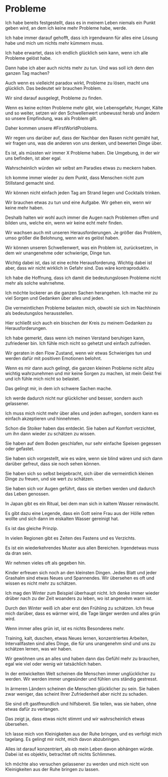 # Probleme

Ich habe bereits festgestellt, dass es in meinem Leben niemals ein Punkt geben wird, an dem ich keine mehr Probleme habe, werde.

Ich habe immer darauf gehofft, dass ich irgendwann für alles eine Lösung habe und mich um nichts mehr kümmern muss.

Ich habe erwartet, dass ich endlich glücklich sein kann, wenn ich alle Probleme gelöst habe.

Dann habe ich aber auch nichts mehr zu tun. Und was soll ich denn den ganzen Tag machen?

Auch wenn es vielleicht paradox wirkt, Probleme zu lösen, macht uns glücklich. Das bedeutet wir brauchen Problem.

Wir sind darauf ausgelegt, Probleme zu finden.

Wenn es keine echten Probleme mehr gibt, wie Lebensgefahr, Hunger, Kälte und so weiter, setzen wir den Schwellenwert unbewusst herab und ändern so unsere Empfindung, was als Problem gilt.

Daher kommen unsere #FirstWorldProblems.

Wir regen uns darüber auf, dass der Nachbar den Rasen nicht gemäht hat, wir fragen uns, was die anderen von uns denken, und bewerten Dinge über.

Es ist, als müssten wir immer X Probleme haben. Die Umgebung, in der wir uns befinden, ist aber egal.

Wahrscheinlich würden wir selbst am Paradies etwas zu meckern haben.

Ich komme immer wieder zu dem Punkt, dass Menschen nicht zum Stillstand gemacht sind.

Wir können nicht einfach jeden Tag am Strand liegen und Cocktails trinken.

Wir brauchen etwas zu tun und eine Aufgabe. Wir gehen ein, wenn wir keine mehr haben.

Deshalb halten wir wohl auch immer die Augen nach Problemen offen und bilden uns, welche ein, wenn wir keine echt mehr finden.

Wir wachsen auch mit unseren Herausforderungen. Je größer das Problem, umso größer die Belohnung, wenn wir es gelöst haben.

Wir können unseren Schwellenwert, was ein Problem ist, zurücksetzen, in dem wir unangenehme oder schwierige, Dinge tun.

Wichtig dabei ist, das ist eine echte Herausforderung. Wichtig dabei ist aber, dass wir nicht wirklich in Gefahr sind. Das wäre kontraproduktiv.

Ich habe die Hoffnung, dass ich damit die bedeutungslosen Probleme nicht mehr als solche wahrnehme.

Ich möchte lockerer an die ganzen Sachen herangehen. Ich mache mir zu viel Sorgen und Gedanken über alles und jeden.

Die vermeintlichen Probleme belasten mich, obwohl sie sich im Nachhinein als bedeutungslos herausstellen.

Hier schließt sich auch ein bisschen der Kreis zu meinem Gedanken zu Herausforderungen.

Ich habe gemerkt, dass wenn ich meinen Verstand beruhigen kann, zufriedener bin. Ich fühle mich nicht so gehetzt und einfach zufrieden.

Wir geraten in den Flow Zustand, wenn wir etwas Schwieriges tun und werden dafür mit positiven Emotionen belohnt.

Wenn es mir dann auch gelingt, die ganzen kleinen Probleme nicht allzu wichtig wahrzunehmen und mir keine Sorgen zu machen, ist mein Geist frei und ich fühle mich nicht so belastet.

Das gelingt mir, in dem ich schwere Sachen mache.

Ich werde dadurch nicht nur glücklicher und besser, sondern auch gelassener.

Ich muss mich nicht mehr über alles und jeden aufregen, sondern kann es einfach akzeptieren und hinnehmen.

Schon die Stoiker haben das entdeckt. Sie haben auf Komfort verzichtet, um ihn dann wieder zu schätzen zu wissen.

Sie haben auf dem Boden geschlafen, nur sehr einfache Speisen gegessen oder gefastet.

Sie haben sich vorgestellt, wie es wäre, wenn sie blind wären und sich dann darüber gefreut, dass sie noch sehen können.

Sie haben sich so selbst beigebracht, sich über die vermeintlich kleinen Dinge zu freuen, und sie wert zu schätzen.

Sie haben sich vor Augen geführt, dass sie sterben werden und dadurch das Leben genossen.

In Japan gibt es ein Ritual, bei dem man sich in kaltem Wasser reinwäscht.

Es gibt dazu eine Legende, dass ein Gott seine Frau aus der Hölle retten wollte und sich dann im eiskalten Wasser gereinigt hat.

Es ist das gleiche Prinzip.

In vielen Regionen gibt es Zeiten des Fastens und es Verzichts.

Es ist ein wiederkehrendes Muster aus allen Bereichen. Irgendetwas muss da dran sein.

Wir nehmen vieles oft als gegeben hin.

Kinder erfreuen sich noch an den kleinsten Dingen. Jedes Blatt und jeder Grashalm sind etwas Neues und Spannendes. Wir übersehen es oft und wissen es nicht mehr zu schätzen.

Ich mag den Winter zum Beispiel überhaupt nicht. Ich denke immer wieder drüber nach zu der Zeit woanders zu leben, wo ist angenehm warm ist.

Durch den Winter weiß ich aber erst den Frühling zu schätzen. Ich freue mich darüber, dass es wärmer wird, die Tage länger werden und alles grün wird.

Wenn immer alles grün ist, ist es nichts Besonderes mehr.

Training, kalt, duschen, etwas Neues lernen, konzentriertes Arbeiten, Intervallfasten sind alles Dinge, die für uns unangenehm sind und uns zu schätzen lernen, was wir haben.

Wir gewöhnen uns an alles und haben dann das Gefühl mehr zu brauchen, egal wie viel oder wenig wir tatsächlich haben.

In der entwickelten Welt scheinen die Menschen immer unglücklicher zu werden. Wir werden immer ungesünder und fühlen uns ständig gestresst.

In ärmeren Ländern scheinen die Menschen glücklicher zu sein. Sie haben zwar weniger, das scheint Ihrer Zufriedenheit aber nicht zu schaden.

Sie sind oft gastfreundlich und hilfsbereit. Sie teilen, was sie haben, ohne etwas dafür zu verlangen.

Das zeigt ja, dass etwas nicht stimmt und wir wahrscheinlich etwas übersehen.

Ich lasse mich von Kleinigkeiten aus der Ruhe bringen, und es verfolgt mich tagelang. Es gelingt mir nicht, mich davon abzubringen.

Alles ist darauf konzentriert, als ob mein Leben davon abhängen würde. Dabei ist es objektiv, betrachtet oft nichts Schlimmes.

Ich möchte also versuchen gelassener zu werden und mich nicht von Kleinigkeiten aus der Ruhe bringen zu lassen.
